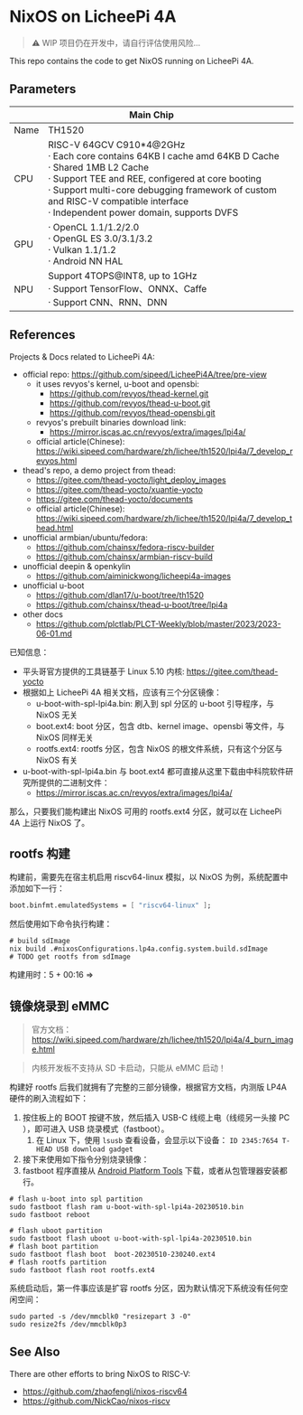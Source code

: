 # NixOS on LicheePi 4A

> :warning: WIP 项目仍在开发中，请自行评估使用风险...

This repo contains the code to get NixOS running on LicheePi 4A.

## Parameters

<table>
<thead>
<tr>
  <th colspan=2>Main Chip</th>
</tr>
</thead>
<tbody>
<tr>
  <td>Name</td>
  <td>TH1520</td>
</tr>
<tr>
  <td>CPU</td>
  <td>
    RISC-V 64GCV C910*4@2GHz <br>
    · Each core contains 64KB I cache amd 64KB D Cache <br>
    · Shared 1MB L2 Cache <br>
    · Support TEE and REE, configered at core booting<br>
    · Support multi-core debugging framework of custom and RISC-V compatible interface<br>
    · Independent power domain, supports DVFS
  </td>
</tr>
<tr>
  <td>GPU</td>
  <td>
    · OpenCL 1.1/1.2/2.0<br>
    · OpenGL ES 3.0/3.1/3.2<br>
    · Vulkan 1.1/1.2<br>
    · Android NN HAL
  </td>
</tr>
<tr>
  <td>NPU</td>
  <td>
    Support 4TOPS@INT8, up to 1GHz <br>
    · Support TensorFlow、ONNX、Caffe <br>
    · Support CNN、RNN、DNN
  </td>
</tr>
</tbody>
</table>

## References

Projects & Docs related to LicheePi 4A:

- official repo: https://github.com/sipeed/LicheePi4A/tree/pre-view
  - it uses revyos's kernel, u-boot and opensbi:
    - https://github.com/revyos/thead-kernel.git
    - https://github.com/revyos/thead-u-boot.git
    - https://github.com/revyos/thead-opensbi.git
  - revyos's prebuilt binaries download link:
    - https://mirror.iscas.ac.cn/revyos/extra/images/lpi4a/
  - official article(Chinese): https://wiki.sipeed.com/hardware/zh/lichee/th1520/lpi4a/7_develop_revyos.html
- thead's repo, a demo project from thead:
  - https://gitee.com/thead-yocto/light_deploy_images
  - https://gitee.com/thead-yocto/xuantie-yocto
  - https://gitee.com/thead-yocto/documents
  - official article(Chinese): https://wiki.sipeed.com/hardware/zh/lichee/th1520/lpi4a/7_develop_thead.html
- unofficial armbian/ubuntu/fedora:
  - https://github.com/chainsx/fedora-riscv-builder
  - https://github.com/chainsx/armbian-riscv-build
- unofficial deepin & openkylin
  - https://github.com/aiminickwong/licheepi4a-images
- unofficial u-boot
  - https://github.com/dlan17/u-boot/tree/th1520
  - https://github.com/chainsx/thead-u-boot/tree/lpi4a
- other docs
  - https://github.com/plctlab/PLCT-Weekly/blob/master/2023/2023-06-01.md

已知信息：

- 平头哥官方提供的工具链基于 Linux 5.10 内核: https://gitee.com/thead-yocto
- 根据如上 LicheePi 4A 相关文档，应该有三个分区镜像：
  - u-boot-with-spl-lpi4a.bin: 刷入到 spl 分区的 u-boot 引导程序，与 NixOS 无关
  - boot.ext4: boot 分区，包含 dtb、kernel image、opensbi 等文件，与 NixOS 同样无关
  - rootfs.ext4: rootfs 分区，包含 NixOS 的根文件系统，只有这个分区与 NixOS 有关
- u-boot-with-spl-lpi4a.bin 与 boot.ext4 都可直接从这里下载由中科院软件研究所提供的二进制文件：
  - https://mirror.iscas.ac.cn/revyos/extra/images/lpi4a/

那么，只要我们能构建出 NixOS 可用的 rootfs.ext4 分区，就可以在 LicheePi 4A 上运行 NixOS 了。

## rootfs 构建

构建前，需要先在宿主机启用 riscv64-linux 模拟，以 NixOS 为例，系统配置中添加如下一行：

```nix
boot.binfmt.emulatedSystems = [ "riscv64-linux" ];
```

然后使用如下命令执行构建：

```shell
# build sdImage
nix build .#nixosConfigurations.lp4a.config.system.build.sdImage
# TODO get rootfs from sdImage
```

构建用时：5 + 00:16 =>

## 镜像烧录到 eMMC

> 官方文档：https://wiki.sipeed.com/hardware/zh/lichee/th1520/lpi4a/4_burn_image.html

> 内核开发板不支持从 SD 卡启动，只能从 eMMC 启动！

构建好 rootfs 后我们就拥有了完整的三部分镜像，根据官方文档，内测版 LP4A 硬件的刷入流程如下：

1. 按住板上的 BOOT 按键不放，然后插入 USB-C 线缆上电（线缆另一头接 PC ），即可进入 USB 烧录模式（fastboot）。
   1. 在 Linux 下，使用 `lsusb` 查看设备，会显示以下设备： `ID 2345:7654 T-HEAD USB download gadget`
2. 接下来使用如下指令分别烧录镜像：
3. fastboot 程序直接从 [Android Platform Tools](https://developer.android.com/tools/releases/platform-tools) 下载，或者从包管理器安装都行。

```shell
# flash u-boot into spl partition
sudo fastboot flash ram u-boot-with-spl-lpi4a-20230510.bin
sudo fastboot reboot

# flash uboot partition
sudo fastboot flash uboot u-boot-with-spl-lpi4a-20230510.bin
# flash boot partition
sudo fastboot flash boot  boot-20230510-230240.ext4
# flash rootfs partition
sudo fastboot flash root rootfs.ext4
```

系统启动后，第一件事应该是扩容 rootfs 分区，因为默认情况下系统没有任何空闲空间：

```shell
sudo parted -s /dev/mmcblk0 "resizepart 3 -0"
sudo resize2fs /dev/mmcblk0p3
```

## See Also

There are other efforts to bring NixOS to RISC-V:

- https://github.com/zhaofengli/nixos-riscv64
- https://github.com/NickCao/nixos-riscv
